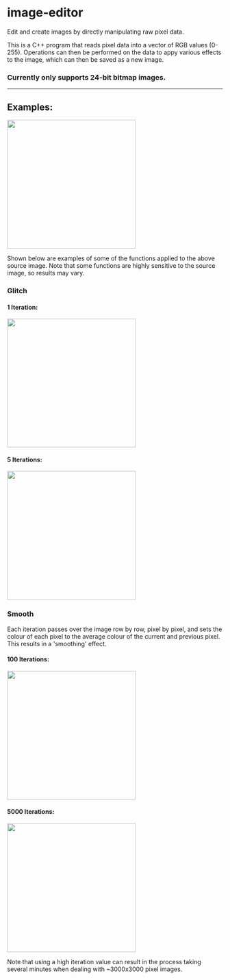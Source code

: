 # image-editor
Edit and create images by directly manipulating raw pixel data.

This is a C++ program that reads pixel data into a vector of RGB values (0-255). Operations can then be performed on the data to appy various effects to the image, which can then be saved as a new image.

### Currently only supports 24-bit bitmap images. 
---
## Examples:
<img src="https://github.com/user-attachments/assets/91334d75-5188-4dda-8dc2-7be28b5f032f" width=300 height=300>

Shown below are examples of some of the functions applied to the above source image. Note that some functions are highly sensitive to the source image, so results may vary. 
### Glitch

#### 1 Iteration:
<img src="https://github.com/user-attachments/assets/46650e1a-37f2-40d7-94f0-42292f8d29a9" width=300 height=300>

#### 5 Iterations:
<img src="https://github.com/user-attachments/assets/c530facd-d66f-4c4b-9504-9e31904e5e21" width=300 height=300>

### Smooth
Each iteration passes over the image row by row, pixel by pixel, and sets the colour of each pixel to the average colour of the current and previous pixel.
This results in a 'smoothing' effect.
#### 100 Iterations:
<img src="https://github.com/user-attachments/assets/27c3232f-3607-4475-aaa9-d8a42403a72a" width=300 height=300>

#### 5000 Iterations:
<img src="https://github.com/user-attachments/assets/dca4a7ed-0474-4b7c-a7a6-ee47bd05d400" width=300 height=300>

Note that using a high iteration value can result in the process taking several minutes when dealing with ~3000x3000 pixel images.
